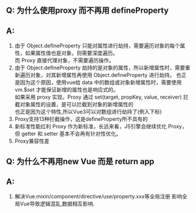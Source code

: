 ## Q: 为什么使用proxy 而不再用 defineProperty
## A: 
1. 由于 Object.defineProperty 只能对属性进行劫持，需要遍历对象的每个属性，如果属性值也是对象，则需要深度遍历。<br>
而 Proxy 直接代理对象，不需要遍历操作。<br>
2. 由于 Object.defineProperty 劫持的是对象的属性，所以新增属性时，需要重新遍历对象，对其新增属性再使用 Object.defineProperty 进行劫持。
也正是因为这个原因，使用vue给 data 中的数组或对象新增属性时，需要使用 vm.$set 才能保证新增的属性也是响应式的。<br>
如果采用 proxy 实现，Proxy 通过 set(target, propKey, value, receiver) 拦截对象属性的设置，是可以拦截到对象的新增属性的<br>
也正是因为这个特性,所以Vue3可以对数组进行劫持了(例入下标)<br>
3. Proxy支持13种拦截操作，这是defineProperty所不具有的
4. 新标准性能红利
Proxy 作为新标准，长远来看，JS引擎会继续优化 Proxy，但 getter 和 setter 基本不会再有针对性优化。
5. Proxy兼容性差

## Q: 为什么不再用new Vue 而是 return app
## A: 
1. 解决Vue.mixin/component/directive/use/property.xxx等全局注册 影响全局Vue导致逻辑混乱,数据相互影响.